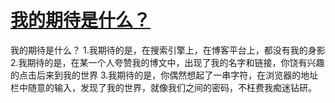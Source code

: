 # [我的期待是什么？](https://github.com/jaaleng/jaaleng.github.io/issues/52)

我的期待是什么？
1.我期待的是，在搜索引擎上，在博客平台上，都没有我的身影
2.我期待的是，在某一个人夸赞我的博文中，出现了我的名字和链接，你饶有兴趣的点击后来到我的世界
3.我期待的是，你偶然想起了一串字符，在浏览器的地址栏中随意的输入，发现了我的世界，就像我们之间的密码，不枉费我痴迷钻研。

